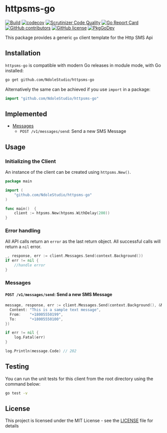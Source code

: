 # httpsms-go

[![Build](https://github.com/NdoleStudio/httpsms-go/actions/workflows/main.yml/badge.svg)](https://github.com/NdoleStudio/httpsms-go/actions/workflows/main.yml)
[![codecov](https://codecov.io/gh/NdoleStudio/httpsms-go/branch/main/graph/badge.svg)](https://codecov.io/gh/NdoleStudio/httpsms-go)
[![Scrutinizer Code Quality](https://scrutinizer-ci.com/g/NdoleStudio/httpsms-go/badges/quality-score.png?b=main)](https://scrutinizer-ci.com/g/NdoleStudio/httpsms-go/?branch=main)
[![Go Report Card](https://goreportcard.com/badge/github.com/NdoleStudio/httpsms-go)](https://goreportcard.com/report/github.com/NdoleStudio/httpsms-go)
[![GitHub contributors](https://img.shields.io/github/contributors/NdoleStudio/httpsms-go)](https://github.com/NdoleStudio/httpsms-go/graphs/contributors)
[![GitHub license](https://img.shields.io/github/license/NdoleStudio/httpsms-go?color=brightgreen)](https://github.com/NdoleStudio/httpsms-go/blob/master/LICENSE)
[![PkgGoDev](https://pkg.go.dev/badge/github.com/NdoleStudio/httpsms-go)](https://pkg.go.dev/github.com/NdoleStudio/httpsms-go)


This package provides a generic `go` client template for the Http SMS Api

## Installation

`httpsms-go` is compatible with modern Go releases in module mode, with Go installed:

```bash
go get github.com/NdoleStudio/httpsms-go
```

Alternatively the same can be achieved if you use `import` in a package:

```go
import "github.com/NdoleStudio/httpsms-go"
```


## Implemented

- [Messages](#messages)
    - `POST /v1/messages/send`: Send a new SMS Message

## Usage

### Initializing the Client

An instance of the client can be created using `httpsms.New()`.

```go
package main

import (
	"github.com/NdoleStudio/httpsms-go"
)

func main()  {
	client := htpsms.New(htpsms.WithDelay(200))
}
```

### Error handling

All API calls return an `error` as the last return object. All successful calls will return a `nil` error.

```go
_, response, err := client.Messages.Send(context.Background())
if err != nil {
    //handle error
}
```

### Messages

#### `POST /v1/messages/send`: Send a new SMS Message

```go
message, response, err := client.Messages.Send(context.Background(), &MessageSendParams{
  Content: "This is a sample text message",
  From:    "+18005550199",
  To:      "+18005550100",
})

if err != nil {
    log.Fatal(err)
}

log.Println(message.Code) // 202
```

## Testing

You can run the unit tests for this client from the root directory using the command below:

```bash
go test -v
```

## License

This project is licensed under the MIT License - see the [LICENSE](LICENSE) file for details
